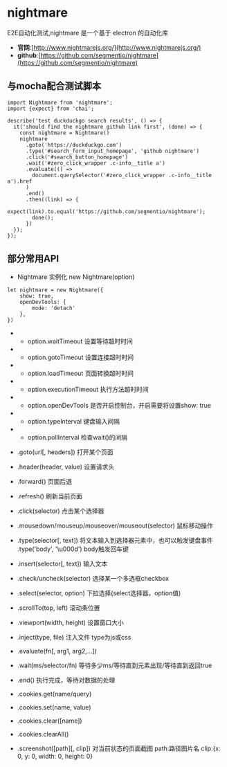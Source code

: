 # nightmare 
E2E自动化测试,nightmare 是一个基于 electron 的自动化库
* **官网**:[http://www.nightmarejs.org/](http://www.nightmarejs.org/)
* **github**:[https://github.com/segmentio/nightmare](https://github.com/segmentio/nightmare)

## 与mocha配合测试脚本
```
import Nightmare from 'nightmare';
import {expect} from 'chai';

describe('test duckduckgo search results', () => {
  it('should find the nightmare github link first', (done) => {
    const nightmare = Nightmare()
    nightmare
      .goto('https://duckduckgo.com')
      .type('#search_form_input_homepage', 'github nightmare')
      .click('#search_button_homepage')
      .wait('#zero_click_wrapper .c-info__title a')
      .evaluate(() =>
        document.querySelector('#zero_click_wrapper .c-info__title a').href
      )
      .end()
      .then((link) => {
        expect(link).to.equal('https://github.com/segmentio/nightmare');
        done();
      })
  });
});
```

## 部分常用API

* Nightmare 实例化 new Nightmare(option)
```
let nightmare = new Nightmare({
    show: true,
    openDevTools: {
        mode: 'detach'
    },
})
```
* *  option.waitTimeout 设置等待超时时间
* *  option.gotoTimeout  设置连接超时时间
* *  option.loadTimeout  页面转换超时时间
* *  option.executionTimeout   执行方法超时时间
* *  option.openDevTools  是否开启控制台，开启需要将设置show: true
* *  option.typeInterval  键盘输入间隔
* *  option.pollInterval  检查wait()的间隔

* .goto(url[, headers])  打开某个页面
* .header(header, value)  设置请求头 
* .forward()  页面后退
* .refresh()  刷新当前页面
* .click(selector)  点击某个选择器
* .mousedown/mouseup/mouseover/mouseout(selector) 鼠标移动操作
* .type(selector[, text])  将文本输入到选择器元素中，也可以触发键盘事件 .type('body', '\u000d') body触发回车键
* .insert(selector[, text])  输入文本
* .check/uncheck(selector)  选择某一个多选框checkbox 
* .select(selector, option)  下拉选择(select选择器，option值)
* .scrollTo(top, left)  滚动条位置
* .viewport(width, height)  设置窗口大小
* .inject(type, file) 注入文件 type为js或css
* .evaluate(fn[, arg1, arg2,...])
* .wait(ms/selector/fn)  等待多少ms/等待直到元素出现/等待直到返回true
* .end() 执行完成，等待对数据的处理

* .cookies.get(name/query)
* .cookies.set(name, value)
* .cookies.clear([name])
* .cookies.clearAll()

* .screenshot([path][, clip])  对当前状态的页面截图 path:路径图片名 clip:{x: 0, y: 0, width: 0, height: 0}
